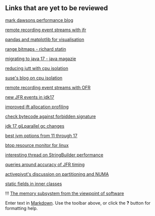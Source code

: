 ## Links that are yet to be reviewed

[mark dawsons performance blog](https://www.jabperf.com/about/)

[remote recording event streams with jfr](https://egahlin.github.io/2021/05/17/remote-recording-stream.html)

[pandas and matplotlib for visualisation](https://twitter.com/fleming_matt/status/1434868113103859716)

[range bitmaps - richard statin](https://github.com/RoaringBitmap/RoaringBitmap/pul1/519)

[migrating to java 17 - java magazie](https://blogs.oracle.com/javamagazine/migrate-to-java-17) 

[reducing jutt with cpu isolation](https://www.codeblueprint.co.uk/2020/05/03/reducing-jitter-on-linux-with-task-isolation.html)

[suse's blog on cpu isolation](www.suse.com/c/cpu-isolation-introduction-part-1/)

[remote recording  event streams with OFR](https://egahlin.github.io/2021/05/17/remote-recording-stream.html)

[new JFR events in  jdk17](https://twitter.com/ErikGahlin/status/1437810320517513217) 

[improved  jft allocation  profiling](https://foojay.io/today/improved-jfr-allocation-profiling-in-jdk-16/) 

[check bytecode against forbidden signature](https://github.com/policeman-tools/forbidden-apis/wiki)

[jdk 17 giLparallel  gc changes](https://tschatzl.github.io/2021/09/16/jdk17-g1-parallel-gc-changes.html)

[best jvm options from 11 through 17](https://blogs.oracle.com/javamagazine/post/the-best-hotspot-jvm-options-and-switches-for-java-11-through-java-17)

[btop resource monitor for linux](https://twitter.com/lcheylus/status/1439848059790364676)

[interesting thread on StringBuilder performance](https://twitter.com/tkowalcz/status/1433149067639525381)

[queries around accuracy of JFR timing](https://twitter.com/AndreiPangin/status/1442089482757414932)

[activepivot's discussion on partitioning and NUMA](https://www.activeviam.com/activepivot/5.10.0/docs/concepts/partitioning.html)

[static fields in inner classes](https://twitter.com/sundararajan_a/status/1443044725083152389)

\!\!\! [The memory subsystem from the viewpoint of software](https://johnysswlab.com/the-memory-subsystem-from-the-viewpoint-of-software-how-memory-subsystem-affects-software-performance-2-3/)



Enter text in [Markdown](http://daringfireball.net/projects/markdown/). Use the toolbar above, or click the **?** button for formatting help.
